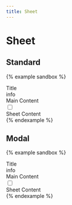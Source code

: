 ```yaml
---
title: Sheet
---
```


# Sheet

## Standard

{% example sandbox %}
<div class="display-flex">
  <div class="flex-grow-1">
    <div class="top-app-bar top-app-bar--sticky-top">
      <div class="top-app-bar__title">
        Title
      </div>
      <div class="top-app-bar__action display-none@laptop">
        <label for="standard-sheet-toggle" class="button button--icon">
          <span class="material-icons">info</span>
        </label>
      </div>
    </div>
    <div class="padding">
      Main Content
    </div>
  </div>

  <input type="checkbox" id="standard-sheet-toggle" class="sheet-toggle">
  <div id="sheet-permanently" class="sheet" data-controller="sheet">
    <div class="sheet__container">
      <div class="padding">
        Sheet Content
      </div>
    </div>
    <label for="standard-sheet-toggle" class="sheet__scrim">
    </label>
  </div>
</div>
{% endexample %}

## Modal

{% example sandbox %}
<div class="top-app-bar top-app-bar--sticky-top">
  <div class="top-app-bar__title">
    Title
  </div>
  <div class="top-app-bar__action">
    <label for="modal-sheet-toggle" class="button button--icon">
      <span class="material-icons">info</span>
    </label>
  </div>
</div>

<div class="padding">
  Main Content
</div>

<input type="checkbox" id="modal-sheet-toggle" class="sheet-toggle">
<div id="sheet-modal" class="sheet sheet--modal">
  <div class="sheet__container">
    <div class="padding">
      Sheet Content
    </div>
  </div>
  <label for="modal-sheet-toggle" class="sheet__scrim">
  </label>
</div>
{% endexample %}
